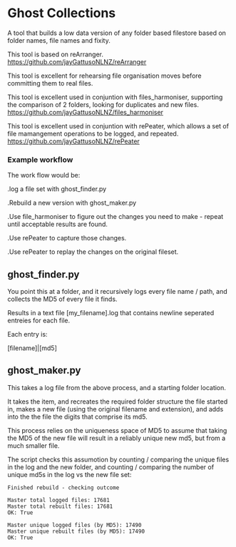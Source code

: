 # Ghost Collections

A tool that builds a low data version of any folder based filestore based on folder names, file names and fixity.

This tool is based on reArranger. https://github.com/jayGattusoNLNZ/reArranger  

This tool is excellent for rehearsing file organisation moves before committing them to real files. 

This tool is excellent used in conjuntion with files_harmoniser, supporting the comparison of 2 folders, looking for duplicates and new files. https://github.com/jayGattusoNLNZ/files_harmoniser 

This tool is excellent used in conjuntion with rePeater, which allows a set of file mamangement operations to be logged, and repeated. https://github.com/jayGattusoNLNZ/rePeater 

### Example workflow

The work flow would be: 

.log a file set with ghost_finder.py

.Rebuild a new version with ghost_maker.py

.Use file_harmoniser to figure out the changes you need to make - repeat until acceptable results are found. 

.Use rePeater to capture those changes. 

.Use rePeater to replay the changes on the original fileset. 

## ghost_finder.py

You point this at a folder, and it recursively logs every file name / path, and collects the MD5 of every file it finds. 

Results in a text file [my_filename].log that contains newline seperated entreies for each file. 

Each entry is:

[filename]|[md5]

## ghost_maker.py

This takes a log file from the above process, and a starting folder location. 

It takes the item, and recreates the required folder structure the file started in, makes a new file (using the original filename and extension), and adds into the the file the digits that comprise its md5. 

This process relies on the uniqueness space of MD5 to assume that taking the MD5 of the new file will result in a reliably unique new md5, but from a much smaller file. 

The script checks this assumotion by counting / comparing the unique files in the log and the new folder, and counting / comparing the number of unique md5s in the log vs the new file set:


    Finished rebuild - checking outcome
    
    Master total logged files: 17681
    Master total rebuilt files: 17681
    OK: True

    Master unique logged files (by MD5): 17490
    Master unique rebuilt files (by MD5): 17490
    OK: True
